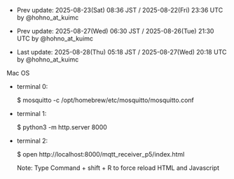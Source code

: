 
* Prev update: 2025-08-23(Sat) 08:36 JST / 2025-08-22(Fri) 23:36 UTC by @hohno_at_kuimc

* Prev update: 2025-08-27(Wed) 06:30 JST / 2025-08-26(Tue) 21:30 UTC by @hohno_at_kuimc

* Last update: 2025-08-28(Thu) 05:18 JST / 2025-08-27(Wed) 20:18 UTC by @hohno_at_kuimc

Mac OS

* terminal 0:

    $ mosquitto -c  /opt/homebrew/etc/mosquitto/mosquitto.conf 

* terminal 1:

    $ python3 -m http.server 8000

* terminal 2:

    $ open http://localhost:8000/mqtt_receiver_p5/index.html

    Note: Type Command + shift + R to force reload HTML and Javascript
